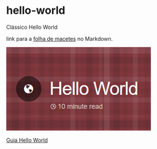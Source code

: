 # hello-world
Clássico Hello World

link para a [folha de macetes](https://github.com/adam-p/markdown-here/wiki/Markdown-Cheatsheet) no Markdown.


![Logo do guia Hello World](https://github.com/JoaoVictorAcampora/hello-world/blob/edi%C3%A7%C3%B5es-no-readme/Hello%20World%20Gide.PNG "Guia Hello World")

[Guia Hello World](https://guides.github.com/activities/hello-world/)

